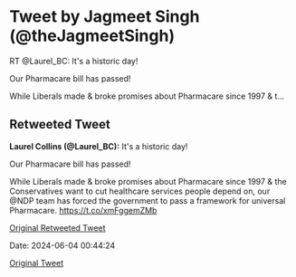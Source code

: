 # Tweet by Jagmeet Singh (@theJagmeetSingh)

RT @Laurel_BC: It's a historic day!

Our Pharmacare bill has passed! 

While Liberals made &amp; broke promises about Pharmacare since 1997 &amp; t…

## Retweeted Tweet

**Laurel Collins (@Laurel_BC):** It's a historic day!

Our Pharmacare bill has passed! 

While Liberals made &amp; broke promises about Pharmacare since 1997 &amp; the Conservatives want to cut healthcare services people depend on, our @NDP team has forced the government to pass a framework for universal Pharmacare. https://t.co/xmFggemZMb

[Original Retweeted Tweet](https://x.com/Laurel_BC/status/1797769087050973204)

Date: 2024-06-04 00:44:24

[Original Tweet](https://x.com/theJagmeetSingh/status/1797791478011584747)
